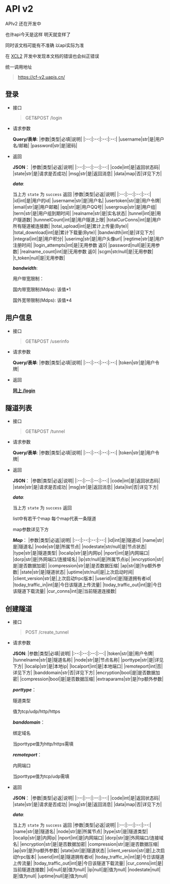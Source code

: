 # API v2
APIv2 还在开发中

也许api今天是这样 明天就变样了

同时该文档可能有不准确 以api实际为准

在 [XCL2](https://github.com/FengXiangqaq/Xingcheng-Chmlfrp-Lanucher/) 开发中发现本文档的错误也会纠正错误

统一调用地址
> https://cf-v2.uapis.cn/

## 登录
- 接口
    > GET&POST /login
- 请求参数

    **Query/表单**:
    |参数|类型|必填|说明|
    |:--:|:--:|:--:|:--:|
    |username|str|是|用户名/邮箱|
    |password|str|是|密码|
- 返回

    **JSON**：
    |参数|类型|必返|说明|
    |:--:|:--:|:--:|:--:|
    |code|int|是|返回状态码|
    |state|str|是|请求是否成功|
    |msg|str|是|返回消息|
    |data|map|否|详见下方|

    <b><i>data</b></i>:

    当上方 `state` 为 `success` 返回
    |参数|类型|必返|说明|
    |:--:|:--:|:--:|:--:|
    |id|int|是|用户的id|
    |username|str|是|用户名|
    |usertoken|str|是|用户令牌|
    |email|str|是|用户邮箱|
    |qq|str|是|用户QQ号|
    |usergroup|str|是|用户组|
    |term|str|是|用户组到期时间|
    |realname|str|是|实名状态|
    |tunnel|int|是|用户隧道数|
    |tunnnelCount|int|是|用户隧道上限|
    |totalCurConns|int|是|用户所有隧道被连接数|
    |total_upload|int|是|累计上传量(Byte)|
    |total_download|int|是|累计下载量(Byte)|
    |bandwidth|int|是|详见下方|
    |integral|int|是|用户积分|
    |userimg|str|是|用户头像url|
    |regtime|str|是|用户注册时间|
    |login_attempts|int|是|无用参数 返0|
    |password|null|是|无用参数|
    |realname_count|int|是|无用参数 返0|
    |scgm|str/null|是|无用参数|
    |t_token|null|是|无用参数|

    <b><i>bandwidth</b></i>:

    用户带宽限制：

    国内带宽限制(Mdps): 该值*1

    国外宽带限制(Mdps): 该值*4
## 用户信息
- 接口
    > GET&POST /userinfo
- 请求参数

    **Query/表单**:
    |参数|类型|必填|说明|
    |:--:|:--:|:--:|:--:|
    |token|str|是|用户令牌|
- 返回

  [**同上 /login**](#登录)
## 隧道列表
- 接口
    > GET&POST /tunnel
- 请求参数

    **Query/表单**:
    |参数|类型|必填|说明|
    |:--:|:--:|:--:|:--:|
    |token|str|是|用户令牌|
- 返回

    **JSON**：
    |参数|类型|必返|说明|
    |:--:|:--:|:--:|:--:|
    |code|int|是|返回状态码|
    |state|str|是|请求是否成功|
    |msg|str|是|返回消息|
    |data|list|否|详见下方|

    <b><i>data</b></i>:

    当上方 `state` 为 `success` 返回
    
    list中有若干个map 每个map代表一条隧道

    map参数详见下方

    <b><i>Map</b></i>：
    |参数|类型|必返|说明|
    |:--:|:--:|:--:|:--:|
    |id|int|是|隧道id|
    |name|str|是|隧道名|
    |node|str|是|所属节点|
    |nodestate|str/null|是|节点状态|
    |type|str|是|隧道类型|
    |localip|str|是|内网ip|
    |nport|int|是|内网端口|
    |dorp|str|是|外网端口/连接域名|
    |ip|str/null|是|所属节点ip|
    |encryption|str|是|是否数据加密|
    |compression|str|是|是否数据压缩|
    |ap|str|是|frp额外参数|
    |state|str|是|隧道状态|
    |uptime|str/null|是|上次启动时间|
    |client_version|str|是|上次启动frpc版本|
    |userid|int|是|隧道拥有者id|
    |today_traffic_in|int|是|今日该隧道上传流量|
    |today_traffic_out|int|是|今日该隧道下载流量|
    |cur_conns|int|是|当前隧道连接数|
## 创建隧道
- 接口
    > POST /create_tunnel
- 请求参数

    **JSON**:
    |参数|类型|必填|说明|
    |:--:|:--:|:--:|:--:|
    |token|str|是|用户令牌|
    |tunnelname|str|是|隧道名称|
    |node|str|是|节点名称|
    |porttype|str|是|详见下方|
    |localip|str|是|本地ip|
    |localport|int|是|本地端口|
    |remoteport|int|否|详见下方|
    |banddomain|str|否|详见下方|
    |encryption|bool|是|是否数据加密|
    |compression|bool|是|是否数据压缩|
    |extraparams|str|是|frp额外参数|

    <b><i>porttype</b></i>：

    隧道类型

    值为tcp/udp/http/https

    <b><i>banddomain</b></i>：

    绑定域名

    当porttype值为http/https需填

    <b><i>remoteport</b></i>：

    内网端口

    当porttype值为tcp/udp需填 

- 返回

    
    **JSON**：
    |参数|类型|必返|说明|
    |:--:|:--:|:--:|:--:|
    |code|int|是|返回状态码|
    |state|str|是|请求是否成功|
    |msg|str|是|返回消息|
    |data|map|否|详见下方|

    <b><i>data</b></i>:

    当上方 `state` 为 `success` 返回
    |参数|类型|必返|说明|
    |:--:|:--:|:--:|:--:|
    |name|str|是|隧道名|
    |node|str|是|所属节点|
    |type|str|是|隧道类型|
    |localip|str|是|内网ip|
    |nport|int|是|内网端口|
    |dorp|str|是|外网端口/连接域名|
    |encryption|str|是|是否数据加密|
    |compression|str|是|是否数据压缩|
    |ap|str|是|frp额外参数|
    |state|str|是|隧道状态|
    |client_version|str|是|上次启动frpc版本|
    |userid|int|是|隧道拥有者id|
    |today_traffic_in|int|是|今日该隧道上传流量|
    |today_traffic_out|int|是|今日该隧道下载流量|
    |cur_conns|int|是|当前隧道连接数|
    |id|null|是|值为null|
    |ip|null|是|值为null|
    |nodestate|null|是|值为null|
    |uptime|null|是|值为null|